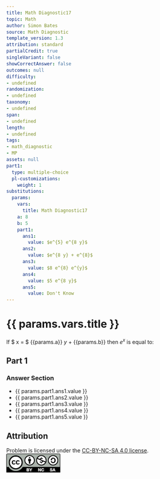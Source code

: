 ```yaml
---
title: Math Diagnostic17
topic: Math
author: Simon Bates
source: Math Diagnostic
template_version: 1.3
attribution: standard
partialCredit: true
singleVariant: false
showCorrectAnswer: false
outcomes: null
difficulty:
- undefined
randomization:
- undefined
taxonomy:
- undefined
span:
- undefined
length:
- undefined
tags:
- math_diagnostic
- MP
assets: null
part1:
  type: multiple-choice
  pl-customizations:
    weight: 1
substitutions:
  params:
    vars:
      title: Math Diagnostic17
    a: 8
    b: 5
    part1:
      ans1:
        value: $e^{5} e^{8 y}$
      ans2:
        value: $e^{8 y} + e^{8}$
      ans3:
        value: $8 e^{8} e^{y}$
      ans4:
        value: $5 e^{8 y}$
      ans5:
        value: Don't Know
---
```

# {{ params.vars.title }}
If $ x = $ {{params.a}} $y$ + {{params.b}} then $e^x$ is equal to:

## Part 1

### Answer Section

- {{ params.part1.ans1.value }}
- {{ params.part1.ans2.value }}
- {{ params.part1.ans3.value }}
- {{ params.part1.ans4.value }}
- {{ params.part1.ans5.value }}

## Attribution

Problem is licensed under the [CC-BY-NC-SA 4.0 license](https://creativecommons.org/licenses/by-nc-sa/4.0/).<br> ![The Creative Commons 4.0 license requiring attribution-BY, non-commercial-NC, and share-alike-SA license.](https://raw.githubusercontent.com/firasm/bits/master/by-nc-sa.png)